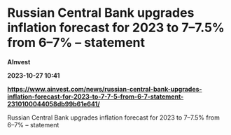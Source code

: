 # Russian Central Bank upgrades inflation forecast for 2023 to 7–7.5% from 6–7% – statement
**AInvest**

**2023-10-27 10:41**

**https://www.ainvest.com/news/russian-central-bank-upgrades-inflation-forecast-for-2023-to-7-7-5-from-6-7-statement-2310100044058db99b61e641/**

Russian Central Bank upgrades inflation forecast for 2023 to 7–7.5% from 6–7% – statement